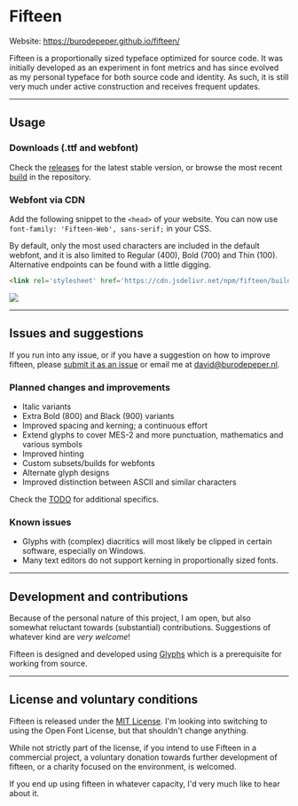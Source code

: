 # Fifteen

Website: https://burodepeper.github.io/fifteen/

Fifteen is a proportionally sized typeface optimized for source code. It was initially developed as an experiment in font metrics and has since evolved as my personal typeface for both source code and identity. As such, it is still very much under active construction and receives frequent updates.

---

## Usage

### Downloads (.ttf and webfont)

Check the [releases](https://github.com/burodepeper/fifteen/releases) for the latest stable version, or browse the most recent [build](https://github.com/burodepeper/fifteen/tree/master/build) in the repository.

### Webfont via CDN

Add the following snippet to the `<head>` of your website. You can now use `font-family: 'Fifteen-Web', sans-serif;` in your CSS.

By default, only the most used characters are included in the default webfont, and it is also limited to Regular (400), Bold (700) and Thin (100). Alternative endpoints can be found with a little digging.

```html
<link rel='stylesheet' href='https://cdn.jsdelivr.net/npm/fifteen/build/web/Fifteen-Web.css'>
```

[![](https://data.jsdelivr.com/v1/package/npm/fifteen/badge)](https://www.jsdelivr.com/package/npm/fifteen)

---

## Issues and suggestions

If you run into any issue, or if you have a suggestion on how to improve fifteen, please [submit it as an issue](https://github.com/burodepeper/fifteen/issues) or email me at <david@burodepeper.nl>.

### Planned changes and improvements

- Italic variants
- Extra Bold (800) and Black (900) variants
- Improved spacing and kerning; a continuous effort
- Extend glyphs to cover MES-2 and more punctuation, mathematics and various symbols
- Improved hinting
- Custom subsets/builds for webfonts
- Alternate glyph designs
- Improved distinction between ASCII and similar characters

Check the [TODO](https://github.com/burodepeper/fifteen/tree/master/TODO.md) for additional specifics.

### Known issues

- Glyphs with (complex) diacritics will most likely be clipped in certain software, especially on Windows.
- Many text editors do not support kerning in proportionally sized fonts.

---

## Development and contributions

Because of the personal nature of this project, I am open, but also somewhat reluctant towards (substantial) contributions. Suggestions of whatever kind are _very welcome_!

Fifteen is designed and developed using [Glyphs](https://www.glyphsapp.com) which is a prerequisite for working from source.

---

## License and voluntary conditions

Fifteen is released under the [MIT License](LICENSE). I'm looking into switching to using the Open Font License, but that shouldn't change anything.

While not strictly part of the license, if you intend to use Fifteen in a commercial project, a voluntary donation towards further development of fifteen, or a charity focused on the environment, is welcomed.

If you end up using fifteen in whatever capacity, I'd very much like to hear about it.
